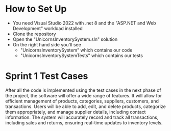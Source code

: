 # How to Set Up  
* You need Visual Studio 2022 with .net 8 and the "ASP.NET and Web Development" workload installed
* Clone the repository    
* Open the "UnicornsInventorySystem.sln" solution
* On the right hand side you'll see
  * "UnicornsInventorySystem" which contains our code
  * "UnicornsInventorySystemTests" which contains our tests
# Sprint 1 Test Cases
After all the code is implemented using the test cases in the next phase of the project, the software will offer a wide range of features. It will allow for efficient management of products, categories, suppliers, customers, and transactions. Users will be able to add, edit, and delete products, categorize them appropriately, and manage supplier details, including contact information. The system will accurately record and track all transactions, including sales and returns, ensuring real-time updates to inventory levels.  
